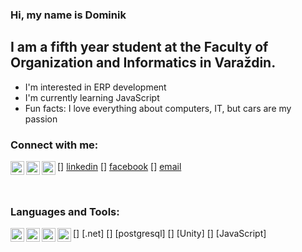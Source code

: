 ### Hi, my name is Dominik

## I am a fifth year student at the Faculty of Organization and Informatics in Varaždin.
- I'm interested in ERP development
- I'm currently learning JavaScript
- Fun facts: I love everything about computers, IT, but cars are my passion

### Connect with me:
[<img align="left" alt="LinkedIn" width="22px" src="https://image.flaticon.com/icons/png/512/174/174857.png"/>] [linkedin]
[<img align="left" alt="Facebook" width="22px" src="https://cdn3.iconfinder.com/data/icons/capsocial-round/500/facebook-512.png"/>] [facebook]
[<img align="left" alt="Email" width="22px" src="https://encrypted-tbn0.gstatic.com/images?q=tbn:ANd9GcT4b6ReRuXbjvhB06vVFhcH3DdEbABaJGdVXA&usqp=CAU"/>] [email]

<br />

### Languages and Tools:

[<img align="left" alt=".Net" width="22px" src="https://cdn.iconscout.com/icon/free/png-512/microsoft-dot-net-1-1175179.png"/>] [.net]
[<img align="left" alt="PostgreSQL" width="22px" src="https://cdn.iconscout.com/icon/free/png-512/postgresql-11-1175122.png"/>] [postgresql]
[<img align="left" alt="Unity" width="22px" src="https://cdn4.iconfinder.com/data/icons/logos-brands-5/24/unity-512.png"/>] [Unity]
[<img align="left" alt="JavaScript" width="22px" src="https://cdn.iconscout.com/icon/free/png-256/javascript-2752148-2284965.png"/>] [JavaScript]

<br />
<br />

[linkedin]: linkedin.com/in/dominik-langer-a166a8206
[facebook]: https://www.facebook.com/profile.php?id=100000284663151
[email]: langer.dominik96@gmail.com
